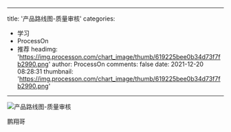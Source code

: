 
---
title: '产品路线图-质量审核'
categories: 
 - 学习
 - ProcessOn
 - 推荐
headimg: 'https://img.processon.com/chart_image/thumb/619225bee0b34d73f7fb2990.png'
author: ProcessOn
comments: false
date: 2021-12-20 08:28:31
thumbnail: 'https://img.processon.com/chart_image/thumb/619225bee0b34d73f7fb2990.png'
---

<div>   
<img class="thumb" alt="产品路线图-质量审核" src="https://img.processon.com/chart_image/thumb/619225bee0b34d73f7fb2990.png" referrerpolicy="no-referrer">
<p>鹏翔哥</p>  
</div>
            
